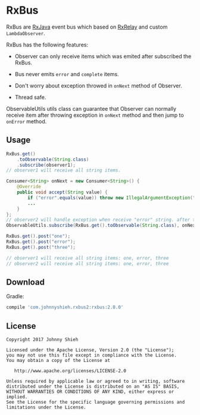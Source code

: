 RxBus
=====

RxBus are [RxJava][rx] event bus which based on [RxRelay][rxrelay] and custom `LambdaObserver`.

RxBus has the following features:

* Observer can only receive items which was emited after subscribed the RxBus.

* Bus never emits `error` and `complete` items.

* Don't worry about exception throwed in `onNext` method of Observer.

* Thread safe.

ObservableUtils utils class can guarantee that Observer can normally receive item after throwing exception in `onNext` method and then jump to `onError` method.


Usage
-----

```java
RxBus.get()
    .toObservable(String.class)
    .subscribe(observer1);
// observer1 will receive all string items.

Consumer<String> onNext = new Consumer<String>() {
    @Override
    public void accept(String value) {
        if ("error".equals(value)) throw new IllegalArgumentException("value can not be error !");
        ...
    }
};
// observer2 will handle exception when receive "error" string. after that observer2 can also receive items.
ObservableUtils.subscribe(RxBus.get().toObservable(String.class), onNext);

RxBus.get().post("one");
RxBus.get().post("error");
RxBus.get().post("three");

// observer1 will receive all string items: one, error, three
// observer2 will receive all string items: one, error, three
```

Download
--------

Gradle:
```groovy
compile 'com.johnnyshieh.rxbus2:rxbus:2.0.0'
```

License
-------

    Copyright 2017 Johnny Shieh

    Licensed under the Apache License, Version 2.0 (the "License");
    you may not use this file except in compliance with the License.
    You may obtain a copy of the License at

       http://www.apache.org/licenses/LICENSE-2.0

    Unless required by applicable law or agreed to in writing, software
    distributed under the License is distributed on an "AS IS" BASIS,
    WITHOUT WARRANTIES OR CONDITIONS OF ANY KIND, either express or implied.
    See the License for the specific language governing permissions and
    limitations under the License.


[rx]: https://github.com/ReactiveX/RxJava/
[rxrelay]: https://github.com/JakeWharton/RxRelay/